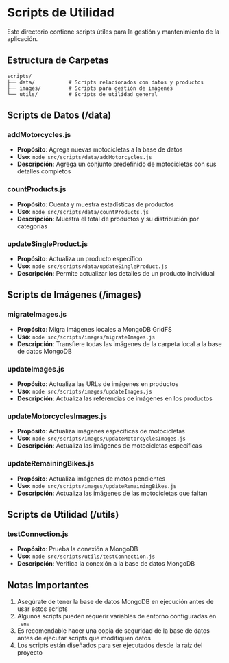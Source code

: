 # Scripts de Utilidad

Este directorio contiene scripts útiles para la gestión y mantenimiento de la aplicación.

## Estructura de Carpetas

```
scripts/
├── data/           # Scripts relacionados con datos y productos
├── images/         # Scripts para gestión de imágenes
└── utils/          # Scripts de utilidad general
```

## Scripts de Datos (/data)

### addMotorcycles.js
- **Propósito**: Agrega nuevas motocicletas a la base de datos
- **Uso**: `node src/scripts/data/addMotorcycles.js`
- **Descripción**: Agrega un conjunto predefinido de motocicletas con sus detalles completos

### countProducts.js
- **Propósito**: Cuenta y muestra estadísticas de productos
- **Uso**: `node src/scripts/data/countProducts.js`
- **Descripción**: Muestra el total de productos y su distribución por categorías

### updateSingleProduct.js
- **Propósito**: Actualiza un producto específico
- **Uso**: `node src/scripts/data/updateSingleProduct.js`
- **Descripción**: Permite actualizar los detalles de un producto individual

## Scripts de Imágenes (/images)

### migrateImages.js
- **Propósito**: Migra imágenes locales a MongoDB GridFS
- **Uso**: `node src/scripts/images/migrateImages.js`
- **Descripción**: Transfiere todas las imágenes de la carpeta local a la base de datos MongoDB

### updateImages.js
- **Propósito**: Actualiza las URLs de imágenes en productos
- **Uso**: `node src/scripts/images/updateImages.js`
- **Descripción**: Actualiza las referencias de imágenes en los productos

### updateMotorcyclesImages.js
- **Propósito**: Actualiza imágenes específicas de motocicletas
- **Uso**: `node src/scripts/images/updateMotorcyclesImages.js`
- **Descripción**: Actualiza las imágenes de motocicletas específicas

### updateRemainingBikes.js
- **Propósito**: Actualiza imágenes de motos pendientes
- **Uso**: `node src/scripts/images/updateRemainingBikes.js`
- **Descripción**: Actualiza las imágenes de las motocicletas que faltan

## Scripts de Utilidad (/utils)

### testConnection.js
- **Propósito**: Prueba la conexión a MongoDB
- **Uso**: `node src/scripts/utils/testConnection.js`
- **Descripción**: Verifica la conexión a la base de datos MongoDB

## Notas Importantes

1. Asegúrate de tener la base de datos MongoDB en ejecución antes de usar estos scripts
2. Algunos scripts pueden requerir variables de entorno configuradas en `.env`
3. Es recomendable hacer una copia de seguridad de la base de datos antes de ejecutar scripts que modifiquen datos
4. Los scripts están diseñados para ser ejecutados desde la raíz del proyecto 